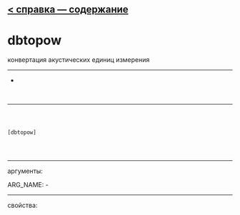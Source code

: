 [< справка — содержание](ceammc_lib.html)
---

# dbtopow


конвертация акустических единиц измерения

---

-
<br>


---


```



[dbtopow]


            
```

---
аргументы:

ARG_NAME: -<br>

---
свойства:


